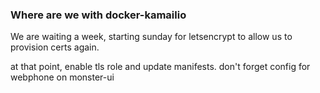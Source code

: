 ### Where are we with docker-kamailio
We are waiting a week, starting sunday for letsencrypt to allow us to provision certs again.

at that point, enable tls role and update manifests. don't forget config for webphone on monster-ui
